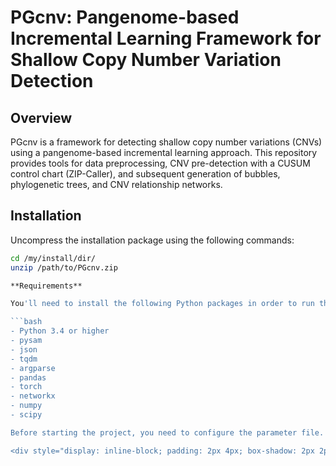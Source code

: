 # PGcnv: Pangenome-based Incremental Learning Framework for Shallow Copy Number Variation Detection

## Overview
PGcnv is a framework for detecting shallow copy number variations (CNVs) using a pangenome-based incremental learning approach. This repository provides tools for data preprocessing, CNV pre-detection with a CUSUM control chart (ZIP-Caller), and subsequent generation of bubbles, phylogenetic trees, and CNV relationship networks.

## Installation
Uncompress the installation package using the following commands:

```bash
cd /my/install/dir/
unzip /path/to/PGcnv.zip

**Requirements**

You'll need to install the following Python packages in order to run the code:

```bash
- Python 3.4 or higher
- pysam
- json
- tqdm
- argparse
- pandas
- torch
- networkx
- numpy
- scipy

Before starting the project, you need to configure the parameter file. For detailed instructions, refer to

<div style="display: inline-block; padding: 2px 4px; box-shadow: 2px 2px 5px grey;">data/parameter_cfg.config</div>. ```

